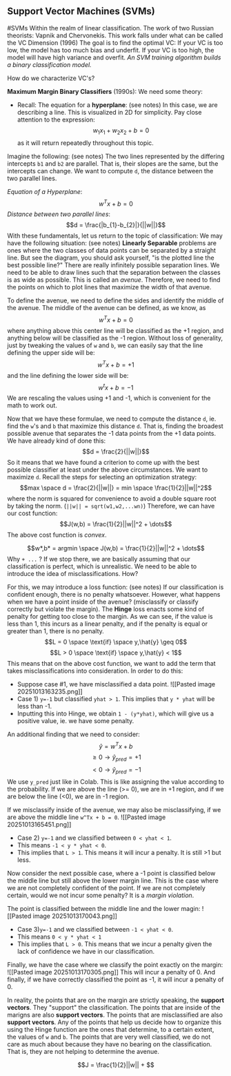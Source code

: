 ## Support Vector Machines (SVMs)
#SVMs
Within the realm of linear classification. 
	The work of two Russian theorists: Vapnik and Chervonekis. This work falls under what can be called the VC Dimension (1996)
The goal is to find the optimal VC:
	If your VC is too low, the model has too much bias and underfit. 
	If your VC is too high, the model will have high variance and overfit.
*An SVM training algorithm builds a binary classification model.*

How do we characterize VC's?

**Maximum Margin Binary Classifiers** (1990s):
We need some theory: 
- Recall: The equation for a **hyperplane**:
(see notes)
In this case, we are describing a line. This is visualized in 2D for simplicity. 
Pay close attention to the expression:
$$w_{1}x_{1} + w_{2}x_{2} + b = 0$$as it will return repeatedly throughout this topic. 

Imagine the following:
(see notes)
The two lines represented by the differing intercepts `b1` and `b2` are parallel. That is, their slopes are the same, but the intercepts can change. 
We want to compute `d`, the distance between the two parallel lines. 

*Equation of a Hyperplane*: $$w^Tx +b = 0$$
*Distance between two parallel lines*: $$d = \frac{|b_{1}-b_{2}|}{||w||}$$
With these fundamentals, let us return to the topic of classification:
We may have the following situation: 
(see notes)
**Linearly Separable** problems are ones where the two classes of data points can be separated by a straight line. 
But see the diagram, you should ask yourself, "is the plotted line the best possible line?"
There are really infinitely possible separation lines. 
We need to be able to draw lines such that the separation between the classes is as wide as possible. This is called an *avenue*. Therefore, we need to find the points on which to plot lines that maximize the width of that avenue. 

To define the avenue, we need to define the sides and identify the middle of the avenue. The middle of the avenue can be defined, as we know, as $$w^Tx + b = 0$$where anything above this center line will be classified as the +1 region, and anything below will be classified as the -1 region. 
Without loss of generality, just by tweaking the values of `w` and `b`, we can easily say that the line defining the upper side will be: $$w^Tx + b = +1$$and the line defining the lower side will be: $$w^tx + b = -1$$We are rescaling the values using +1 and -1, which is convenient for the math to work out. 

Now that we have these formulae, we need to compute the distance `d`, ie. find the `w`'s and `b` that maximize this distance `d`. That is, finding the broadest possible avenue that separates the -1 data points from the +1 data points. 
We have already kind of done this: $$d = \frac{2}{||w||}$$
So it means that we have found a criterion to come up with the best possible classifier at least under the above circumstances. We want to maximize `d`. 
Recall the steps for selecting an optimization strategy:
$$max \space d = \frac{2}{||w||} = min \space \frac{1}{2}||w||^2$$where the norm is squared for convenience to avoid a double square root by taking the norm. (`||w|| = sqrt(w1,w2,...wn)`)
Therefore, we can have our cost function: $$J(w,b) = \frac{1}{2}||w||^2 + \dots$$
The above cost function is *convex*. 

$$w*,b* = argmin \space J(w,b) = \frac{1}{2}||w||^2 + \dots$$
Why `+ ...` ?
If we stop there, we are basically assuming that our classification is perfect, which is unrealistic. We need to be able to introduce the idea of misclassifications. How?

For this, we may introduce a loss function: 
(see notes)
If our classification is confident enough, there is no penalty whatsoever. However, what happens when we have a point inside of the avenue? (misclassify or classify correctly but violate the margin).
The **Hinge** loss enacts some kind of penalty for getting too close to the margin. 
As we can see, if the value is less than 1, this incurs as a linear penalty, and if the penalty is equal or greater than 1, there is no penalty.
$$L = 0 \space \text{if} \space y,\hat{y} \geq 0$$$$L > 0 \space \text{if} \space y,\hat{y} < 1$$
This means that on the above cost function, we want to add the term that takes misclassifications into consideration. In order to do this: 
- Suppose case #1, we have misclassified a data point. ![[Pasted image 20251013163235.png]]
- Case 1) `y=-1` but classified `yhat > 1`. This implies that `y * yhat` will be less than -1. 
- Inputting this into Hinge, we obtain `1 - (y*yhat)`, which will give us a positive value, ie. we have some penalty.

An additional finding that we need to consider: $$\hat{y} = w^Tx + b$$$$\geq 0 \to \hat{y}_{pred} = +1$$$$< 0 \to \hat{y}_{pred} = -1$$We use `y_pred` just like in Colab. This is like assigning the value according to the probability. If we are above the line (>= 0), we are in +1 region, and if we are below the line (<0), we are in -1 region. 

If we misclassify inside of the avenue, we may also be misclassifying, if we are above the middle line `w^Tx + b = 0`. 
![[Pasted image 20251013165451.png]]
- Case 2) `y=-1` and we classified between `0 < yhat < 1`.
- This means `-1 < y * yhat < 0`. 
- This implies that `L > 1`. This means it will incur a penalty. It is still >1 but less. 

Now consider the next possible case, where a -1 point is classified below the middle line but still above the lower margin line. This is the case where we are not completely confident of the point. If we are not completely certain, would we not incur some penalty? It is a *margin violation*. 

The point is classified between the middle line and the lower magin:
![[Pasted image 20251013170043.png]]
- Case 3)`y=-1` and we classified between `-1 < yhat < 0`.
- This means `0 < y * yhat < 1`
- This implies that `L > 0`. This means that we incur a penalty given the lack of confidence we have in our classification. 

Finally, we have the case where we classify the point exactly on the margin:
![[Pasted image 20251013170305.png]]
This will incur a penalty of 0. 
And finally, if we have correctly classified the point as -1, it will incur a penalty of 0. 

In reality, the points that are on the margin are strictly speaking, the **support vectors**. They "support" the classification. The points that are inside of the marigns are also **support vectors**. The points that are misclassified are also **support vectors**. Any of the points that help us decide how to organize this using the Hinge function are the ones that determine, to a certain extent, the values of `w` and `b`. The points that are very well classified, we do not care as much about because they have no bearing on the classification. That is, they are not helping to determine the avenue. 

$$J = \frac{1}{2}||w|| + $$